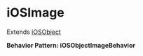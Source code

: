 # iOSImage

Extends [iOSObject](iOSObject.md)





**Behavior Pattern: iOSObjectImageBehavior**


<!-- ============================== property summary ========================== -->

	
<!-- ============================== action summary ========================== -->


<!-- ============================== property detail ========================== -->
	
	
<!-- ============================== action detail ========================== -->
		

